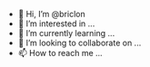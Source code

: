 - 👋 Hi, I’m @briclon
- 👀 I’m interested in ...
- 🌱 I’m currently learning ...
- 💞️ I’m looking to collaborate on ...
- 📫 How to reach me ...

<!---
briclon/briclon is a ✨ special ✨ repository because its `README.md` (this file) appears on your GitHub profile.
You can click the Preview link to take a look at your changes.
--->
